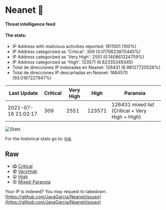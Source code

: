 # Neanet :hocho:
#### Threat intelligence feed
#### The stats:

- IP Address with malicious activities reported: 1811001 (100%)
- IP Address categorized as 'Critical':  309 (0.0170623870445%)
- IP Address categorized as 'Very High':  2551 (0.140861324759%)
- IP Address categorized as 'High':  123571 (6.82335349345)
- Total de direcciones IP indexadas en Neanet:  126431 (6.98127720526%)
- Total de direcciones IP descartadas en Neanet:  1684570 (93.0187227947%)

| Last Update | Critical | Very High | High | Paranoia |
| --- | --- | --- | --- | --- |
| 2021-07-16 21:02:17 | 309 | 2551 | 123571 | 126431 mixed list (Critical + Very High + High)|

![Stats](https://docs.google.com/spreadsheets/d/e/2PACX-1vSnaNMIXVabIpDJjufMlzH7poXnshF3mgd8Is1g9ytUEzVsP5my4Trn8f-xkoLLQ38xpL3HtmUexLo6/pubchart?oid=501124687&format=image)

For the historical stats go to: [link](/stats.csv)
## Raw
- :scream: [Critical](https://raw.githubusercontent.com/JavaGarcia/Neanet/master/blacklists/neanet_critical.txt)
- :fearful: [VeryHigh](https://raw.githubusercontent.com/JavaGarcia/Neanet/master/blacklists/neanet_veryHigh.txtt)
- :frowning: [High](https://raw.githubusercontent.com/JavaGarcia/Neanet/master/blacklists/neanet_high.txt)
- :dizzy_face: [Mixed-Paranoia](https://raw.githubusercontent.com/JavaGarcia/Neanet/master/blacklists/neanet_all.txt)


Your IP is indexed? You may request to takedown. [https://github.com/JavaGarcia/Neanet/issues](https://github.com/JavaGarcia/Neanet/issues)





























































































































































































































































































































































































































































































































































































































































































































































































































































































































































































































































































































































































































































































































































































































































































































































































































































































































































































































































































































































































































































































































































































































































































































































































































































































































































































































































































































































































































































































































































































































































































































































































































































































































































































































































































































































































































































































































































































































































































































































































































































































































































































































































































































































































































































































































































































































































































































































































































































































































































































































































































































































































































































































































































































































































































































































































































































































































































































































































































































































































































































































































































































































































































































































































































































































































































































































































































































































































































































































































































































































































































































































































































































































































































































































































































































































































































































































































































































































